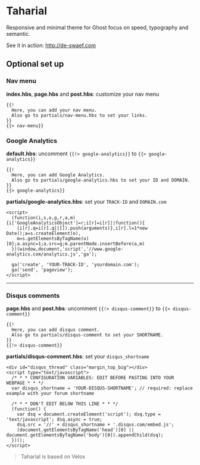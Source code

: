 # Taharial

Responsive and minimal theme for Ghost focus on speed, typography and semantic.

See it in action: http://de-swaef.com

## Optional set up

### Nav menu

**index.hbs**, **page.hbs** and **post.hbs**: customize your nav menu
```
{{!
  Here, you can add your nav menu.
  Also go to partials/nav-menu.hbs to set your links.
}}
{{> nav-menu}}
```

### Google Analytics

**default.hbs**: uncomment `{{!> google-analytics}}` to `{{> google-analytics}}`
```
{{!
  Here, you can add Google Analytics.
  Also go to partials/google-analytics.hbs to set your ID and DOMAIN.
}}
{{> google-analytics}}
```

**partials/google-analytics.hbs**: set your `TRACK-ID` and `DOMAIN.com`
```
<script>
  (function(i,s,o,g,r,a,m){i['GoogleAnalyticsObject']=r;i[r]=i[r]||function(){
    (i[r].q=i[r].q||[]).push(arguments)},i[r].l=1*new Date();a=s.createElement(o),
    m=s.getElementsByTagName(o)[0];a.async=1;a.src=g;m.parentNode.insertBefore(a,m)
  })(window,document,'script','//www.google-analytics.com/analytics.js','ga');

  ga('create', 'YOUR-TRACK-ID', 'yourdomain.com');
  ga('send', 'pageview');
</script>
```

---

### Disqus comments

**page.hbs** and **post.hbs**: uncomment `{{!> disqus-comment}}` to `{{> disqus-comment}}`
```
{{!
  Here, you can add disqus comment.
  Also go to partials/disqus-comment to set your SHORTNAME.
}}
{{!> disqus-comment}}
```

**partials/disqus-comment.hbs**: set your `disqus_shortname`
```
<div id="disqus_thread" class="margin_top_big"></div>
<script type="text/javascript">
  /* * * CONFIGURATION VARIABLES: EDIT BEFORE PASTING INTO YOUR WEBPAGE * * */
  var disqus_shortname = 'YOUR-DISQUS-SHORTNAME'; // required: replace example with your forum shortname

  /* * * DON'T EDIT BELOW THIS LINE * * */
  (function() {
    var dsq = document.createElement('script'); dsq.type = 'text/javascript'; dsq.async = true;
    dsq.src = '//' + disqus_shortname + '.disqus.com/embed.js';
    (document.getElementsByTagName('head')[0] || document.getElementsByTagName('body')[0]).appendChild(dsq);
  })();
</script>
```

> Taharial is based on Velox
